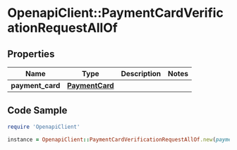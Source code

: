 # OpenapiClient::PaymentCardVerificationRequestAllOf

## Properties

Name | Type | Description | Notes
------------ | ------------- | ------------- | -------------
**payment_card** | [**PaymentCard**](PaymentCard.md) |  | 

## Code Sample

```ruby
require 'OpenapiClient'

instance = OpenapiClient::PaymentCardVerificationRequestAllOf.new(payment_card: null)
```



